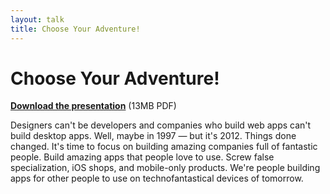 ```yaml
---
layout: talk
title: Choose Your Adventure!
---
```


# Choose Your Adventure!

<script src="http://speakerdeck.com/embed/4d8b7a80575308709d000002.js?size=preview"></script>

**[Download the presentation](/talks/chooseyouradventure/chooseyouradventure.pdf)** (13MB PDF)

Designers can't be developers and companies who build web apps can't build desktop apps. Well, maybe in 1997 — but it's 2012. Things done changed. It's time to focus on building amazing companies full of fantastic people. Build amazing apps that people love to use. Screw false specialization, iOS shops, and mobile-only products. We're people building apps for other people to use on technofantastical devices of tomorrow.
